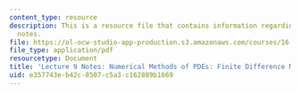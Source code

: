 ```yaml
---
content_type: resource
description: This is a resource file that contains information regarding lecture 9
  notes.
file: https://ol-ocw-studio-app-production.s3.amazonaws.com/courses/16-90-computational-methods-in-aerospace-engineering-spring-2014/e357743eb42c8507c5a3c162889b1669_MIT16_90S14_Lecture9.pdf
file_type: application/pdf
resourcetype: Document
title: 'Lecture 9 Notes: Numerical Methods of PDEs: Finite Difference Methods 2'
uid: e357743e-b42c-8507-c5a3-c162889b1669
---
```

